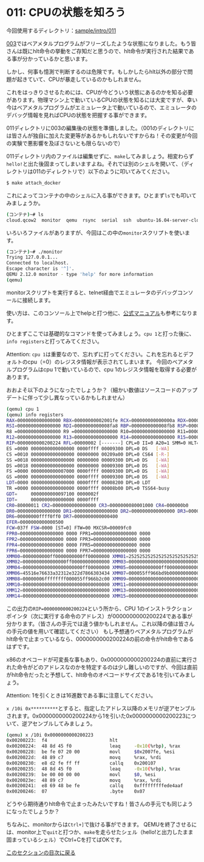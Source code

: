 011: CPUの状態を知ろう
=============================

今回使用するディレクトリ：[sample/intro/011](https://github.com/PFLab-OS/Toshokan/tree/master/sample/intro/011)

[003](003.md)ではベアメタルプログラムがフリーズしたような状態になりました。もう皆さんは既にhlt命令の挙動をご存知だと思うので、hlt命令が実行された結果である事が分かっているかと思います。

しかし、何事も憶測で判断するのは危険です。もしかしたらhlt以外の部分で問題が起きていて、CPUが暴走しているのかもしれません。

これをはっきりさせるためには、CPUが今どういう状態にあるのかを知る必要があります。物理マシン上で動いているCPUの状態を知るには大変ですが、幸い今はベアメタルプログラムがエミュレータ上で動いているので、エミュレータのデバッグ情報を見ればCPUの状態を把握する事ができます。

011ディレクトリに003の編集後の状態を準備しました。（001のディレクトリには皆さんが独自に加えた変更等があるかもしれないですからね！その変更が今回の実験で悪影響を及ぼさないとも限らないので）

011ディレクトリ内のファイルは編集せずに、`make`してみましょう。相変わらず`hello!`と出た後固まってしまいますよね。それでは別のシェルを開いて、（ディレクトリは011のディレクトリで）以下のように叩いてみてください。

```bash
$ make attach_docker
```

これによってコンテナの中のシェルに入る事ができます。ひとまず`ls`でも叩いてみましょうか。

```bash
(コンテナ)~# ls 
cloud.qcow2  monitor  qemu  rsync  serial  ssh  ubuntu-16.04-server-cloudimg-amd64-disk1.diff.qcow2  ubuntu-16.04-server-cloudimg-amd64-disk1.qcow2
```

いろいろファイルがありますが、今回はこの中の`monitor`スクリプトを使います。

```bash
(コンテナ)~# ./monitor
Trying 127.0.0.1...
Connected to localhost.
Escape character is '^]'.
QEMU 2.12.0 monitor - type 'help' for more information
(qemu) 
```

monitorスクリプトを実行すると、telnet経由でエミュレータのデバッグコンソールに接続します。

使い方は、このコンソール上でhelpと打つ他に、[公式マニュアル](https://en.wikibooks.org/wiki/QEMU/Monitor)も参考になります。

ひとまずここでは基礎的なコマンドを使ってみましょう。`cpu 1`と打った後に、`info registers`と打ってみてください。

Attention: `cpu 1`は重要なので、忘れずに打ってください。これを忘れるとデフォルトのcpu（=0）のレジスタ情報が表示されてしまいます。
今回のベアメタルプログラムはcpu 1で動いているので、cpu 1のレジスタ情報を取得する必要があります。

おおよそ以下のようになったでしょうか？（細かい数値はソースコードのアップデートに伴って少し異なっているかもしれません）

```bash
(qemu) cpu 1
(qemu) info registers
RAX=0000000000000000 RBX=00000000002001fe RCX=000000000000000a RDX=0000000000008f78
RSI=0000000000000000 RDI=0000000000008fa8 RBP=0000000000008fb8 RSP=0000000000008fa8
R8 =0000000000000000 R9 =0000000000000000 R10=0000000000000000 R11=0000000000000000
R12=0000000000000000 R13=0000000000000000 R14=0000000000000000 R15=0000000000000000
RIP=0000000000200224 RFL=00000002 [-------] CPL=0 II=0 A20=1 SMM=0 HLT=1
ES =0000 0000000000000000 0000ffff 00009300 DPL=0 DS   [-WA]
CS =0010 0000000000000000 00000000 00209a00 DPL=0 CS64 [-R-]
SS =0018 0000000000000000 00000000 00009300 DPL=0 DS   [-WA]
DS =0018 0000000000000000 00000000 00009300 DPL=0 DS   [-WA]
FS =0000 0000000000007000 0000ffff 00009300 DPL=0 DS   [-WA]
GS =0000 0000000000000000 0000ffff 00009300 DPL=0 DS   [-WA]
LDT=0000 0000000000000000 0000ffff 00008200 DPL=0 LDT
TR =0000 0000000000000000 0000ffff 00008b00 DPL=0 TSS64-busy
GDT=     0000000000097100 0000002f
IDT=     0000000000000000 0000ffff
CR0=80000011 CR2=0000000000000000 CR3=0000000080001000 CR4=000000b0
DR0=0000000000000000 DR1=0000000000000000 DR2=0000000000000000 DR3=0000000000000000 
DR6=00000000ffff0ff0 DR7=0000000000000400
EFER=0000000000000500
FCW=037f FSW=0000 [ST=0] FTW=00 MXCSR=00009fc0
FPR0=0000000000000000 0000 FPR1=0000000000000000 0000
FPR2=0000000000000000 0000 FPR3=0000000000000000 0000
FPR4=0000000000000000 0000 FPR5=0000000000000000 0000
FPR6=0000000000000000 0000 FPR7=0000000000000000 0000
XMM00=0000000000ff0000000000ff00000000 XMM01=25252525252525252525252525252525
XMM02=0000000000000000ff00000000000000 XMM03=00000000000000000000000000000000
XMM04=0000000000000000000000ff00000000 XMM05=000000000000ff000000000000000000
XMM06=45516e76633a32312e322d7866303434 XMM07=000055ff966bd9b00000000000000061
XMM08=00000006ffffffff000055ff966b2c00 XMM09=00000000000000000000000000000000
XMM10=00000000000000000000000000000000 XMM11=00000000000000000000000000000000
XMM12=00000000000000000000000000000000 XMM13=00000000000000000000000000000000
XMM14=00000000000000000000000000000000 XMM15=00000000000000000000000000000000
```

この出力の`RIP=0000000000200224`という所から、CPU 1のインストラクションポインタ（次に実行する命令のアドレス）が0000000000200224である事が分かります。（皆さんの手元では違う値かもしれません。これ以降の値は皆さんの手元の値を用いて確認してください）
もし予想通りベアメタルプログラムがhlt命令で止まっているなら、0000000000200224の前の命令がhlt命令であるはずです。

x86のオペコードが可変長な事もあり、0x0000000000200224の直前に実行された命令がどのアドレスなのかを特定するのは少し難しいのですが、今回は直前がhlt命令だったと予想して、hlt命令のオペコードサイズである1を引いてみましょう。

Attention: 1を引くときは16進数である事に注意してください。

`x /10i 0x**********`とすると、指定したアドレス以降のメモリが逆アセンブルされます。0x0000000000200224から1を引いた0x0000000000200223について、逆アセンブルしてみましょう。

```bash
(qemu) x /10i 0x0000000000200223
0x00200223:  f4                       hlt      
0x00200224:  48 8d 45 f0              leaq     -0x10(%rbp), %rax
0x00200228:  be fe 07 20 00           movl     $0x2007fe, %esi
0x0020022d:  48 89 c7                 movq     %rax, %rdi
0x00200230:  e8 d2 fe ff ff           callq    0x200107
0x00200235:  48 8d 45 f0              leaq     -0x10(%rbp), %rax
0x00200239:  be 00 00 00 00           movl     $0, %esi
0x0020023e:  48 89 c7                 movq     %rax, %rdi
0x00200241:  e8 69 48 be fe           callq    0xfffffffffede4aaf
0x00200246:  07                       .byte    0x07
```

どうやら期待通りhlt命令で止まったみたいですね！皆さんの手元でも同じようになったでしょうか？

ちなみに、monitorからは`Ctrl+]`で抜ける事ができます。
QEMUを終了させるには、monitor上で`quit`と打つか、`make`を走らせたシェル（hello!と出力したまま固まっているシェル）でCtrl+Cを打てばOKです。

[このセクションの目次に戻る](index.md)
